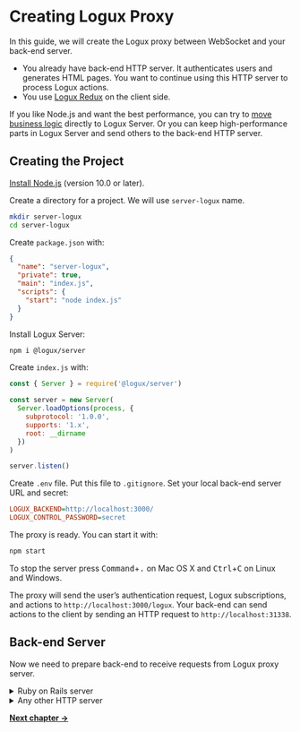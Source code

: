 # Creating Logux Proxy

In this guide, we will create the Logux proxy between WebSocket and your back-end server.

* You already have back-end HTTP server. It authenticates users and generates HTML pages. You want to continue using this HTTP server to process Logux actions.
* You use [Logux Redux] on the client side.

If you like Node.js and want the best performance, you can try to [move business logic] directly to Logux Server. Or you can keep high-performance parts in Logux Server and send others to the back-end HTTP server.

[move business logic]: ./node-server.md
[Logux Redux]: ./replace-redux.md


## Creating the Project

[Install Node.js] (version 10.0 or later).

Create a directory for a project. We will use `server-logux` name.

```sh
mkdir server-logux
cd server-logux
```

Create `package.json` with:

```json
{
  "name": "server-logux",
  "private": true,
  "main": "index.js",
  "scripts": {
    "start": "node index.js"
  }
}
```

Install Logux Server:

```sh
npm i @logux/server
```

Create `index.js` with:

```js
const { Server } = require('@logux/server')

const server = new Server(
  Server.loadOptions(process, {
    subprotocol: '1.0.0',
    supports: '1.x',
    root: __dirname
  })
)

server.listen()
```

Create `.env` file. Put this file to `.gitignore`. Set your local back-end server URL and secret:

```ini
LOGUX_BACKEND=http://localhost:3000/
LOGUX_CONTROL_PASSWORD=secret
```

The proxy is ready. You can start it with:

```sh
npm start
```

To stop the server press <kbd>Command</kbd>+<kbd>.</kbd> on Mac OS X and <kbd>Ctrl</kbd>+<kbd>C</kbd> on Linux and Windows.

The proxy will send the user’s authentication request, Logux subscriptions, and actions to `http://localhost:3000/logux`. Your back-end can send actions to the client by sending an HTTP request to `http://localhost:31338`.

[Install Node.js]: https://nodejs.org/en/download/package-manager/


## Back-end Server

Now we need to prepare back-end to receive requests from Logux proxy server.

<details><summary>Ruby on Rails server</summary>

[`logux_rails`] gem adds Back-end Protocol support to Ruby on Rails.

Go to your Ruby on Rails application folder:

```sh
cd ../server-rails
```

Add gems to `Gemfile` and call `bundle`:

```ruby
gem 'logux_rails'
gem 'dotenv-rails', groups: [:development, :test]
```

Create `.env` file. Put this file to `.gitignore`.

```ini
LOGUX_CONTROL_PASSWORD=secret
LOGUX_URL=http://localhost:31338
```

Create `config/initializers/logux.rb` file:

```ruby
Logux.configuration do |config|
  config.password = ENV['LOGUX_CONTROL_PASSWORD']
  config.logux_host = ENV['LOGUX_URL']

  config.auth_rule = lambda do |user_id, token|
    # Allow only local users until we will have a proper authentication 
    Rails.env.development?
  end
end
```

Add Logux to `config/routes.rb`:

```diff
  Amplifr::Application.routes.draw do
+   mount Logux::Engine, at: '/'
```

</details>
<details><summary>Any other HTTP server</summary>

1. Read about **[Logux Back-end Protocol]**.
2. Implement protocol on your HTTP server.
3. Feel free to ask for help in [Logux support chat].
4. You will need proper storage to keep Logux proxy URL and secret. We recommend using `.env` with the library to support this file in your environment.

   ```ini
   LOGUX_CONTROL_PASSWORD=secret
   LOGUX_URL=http://localhost:31338
   ```

[Logux support chat]: https://gitter.im/logux/logux

</details>

[Logux Back-end Protocol]: ../../protocols/backend/spec.md
[`logux_rails`]: https://github.com/logux/logux_rails

**[Next chapter →](./replace-redux.md)**
